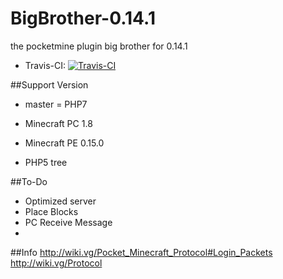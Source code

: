# BigBrother-0.14.1
the pocketmine plugin big brother for 0.14.1
- Travis-CI: [![Travis-CI](https://travis-ci.org/Driesboy/BigBrother-1.9.2.svg?branch=master)](https://travis-ci.org/Driesboy/BigBrother-1.8) 

##Support Version

- master = PHP7

- Minecraft PC 1.8

- Minecraft PE 0.15.0

- PHP5 tree 

##To-Do
- Optimized server
- Place Blocks
- PC Receive Message
- 
##Info
http://wiki.vg/Pocket_Minecraft_Protocol#Login_Packets
http://wiki.vg/Protocol
